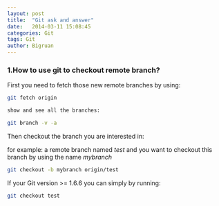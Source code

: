 ```yaml
---
layout: post
title:  "Git ask and answer"
date:   2014-03-11 15:08:45
categories: Git
tags: Git
author: Bigruan
---
```


### 1.How to use git to checkout remote branch?

First you need to fetch those new remote branches by using:

```bash
git fetch origin
```

```bash
show and see all the branches:
```

```bash
git branch -v -a
```

Then checkout the branch you are interested in:

for example: a remote branch named *test* and you want to checkout this branch by using the name *mybranch*

```bash
git checkout -b mybranch origin/test
```

If your Git version >= 1.6.6 you can simply by running:

```bash
git checkout test
```

